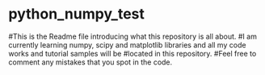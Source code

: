 # python_numpy_test

#This is the Readme file introducing what this repository is all about.
#I am currently learning numpy, scipy and matplotlib libraries and all my code works and tutorial samples will be
#located in this repository.
#Feel free to comment any mistakes that you spot in the code.
